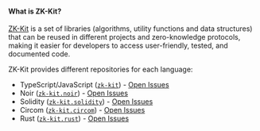 #### What is ZK-Kit?

[ZK-Kit](https://zkkit.org/) is a set of libraries (algorithms, utility functions and data structures) that can be reused in different projects and zero-knowledge protocols, making it easier for developers to access user-friendly, tested, and documented code. 

ZK-Kit provides different repositories for each language: 

- TypeScript/JavaScript ([`zk-kit`](https://github.com/zk-kit/zk-kit)) - [Open Issues](https://github.com/zk-kit/zk-kit/issues)
- Noir ([`zk-kit.noir`](https://github.com/zk-kit/zk-kit.noir)) - [Open Issues](https://github.com/zk-kit/zk-kit.noir/issues)
- Solidity ([`zk-kit.solidity`](https://github.com/zk-kit/zk-kit.solidity)) - [Open Issues](https://github.com/zk-kit/zk-kit.solidity/issues)
- Circom ([`zk-kit.circom`](https://github.com/zk-kit/zk-kit.circom)) - [Open Issues](https://github.com/zk-kit/zk-kit.circom/issues)
- Rust ([`zk-kit.rust`](https://github.com/zk-kit/zk-kit.rust)) - [Open Issues](https://github.com/zk-kit/zk-kit.rust/issues)
